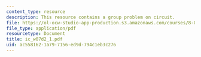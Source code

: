 ```yaml
---
content_type: resource
description: This resource contains a group problem on circuit.
file: https://ol-ocw-studio-app-production.s3.amazonaws.com/courses/8-02-physics-ii-electricity-and-magnetism-spring-2007/ac5581621a797156ed9d794c1eb3c276_ic_w07d2_1.pdf
file_type: application/pdf
resourcetype: Document
title: ic_w07d2_1.pdf
uid: ac558162-1a79-7156-ed9d-794c1eb3c276
---
```

